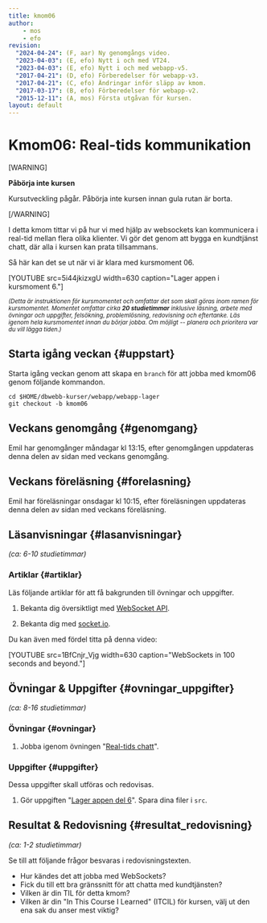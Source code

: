 ```yaml
---
title: kmom06
author:
    - mos
    - efo
revision:
  "2024-04-24": (F, aar) Ny genomgångs video.
  "2023-04-03": (E, efo) Nytt i och med VT24.
  "2023-04-03": (E, efo) Nytt i och med webapp-v5.
  "2017-04-21": (D, efo) Förberedelser för webapp-v3.
  "2017-04-21": (C, efo) Ändringar inför släpp av kmom.
  "2017-03-17": (B, efo) Förberedelser för webapp-v2.
  "2015-12-11": (A, mos) Första utgåvan för kursen.
layout: default
---
```

Kmom06: Real-tids kommunikation
==================================

[WARNING]

**Påbörja inte kursen**

Kursutveckling pågår. Påbörja inte kursen innan gula rutan är borta.

[/WARNING]

I detta kmom tittar vi på hur vi med hjälp av websockets kan kommunicera i real-tid mellan flera olika klienter. Vi gör det genom att bygga en kundtjänst chatt, där alla i kursen kan prata tillsammans.



<!--more-->



Så här kan det se ut när vi är klara med kursmoment 06.

[YOUTUBE src=5i44jkizxgU width=630 caption="Lager appen i kursmoment 6."]



<small><i>(Detta är instruktionen för kursmomentet och omfattar det som skall göras inom ramen för kursmomentet. Momentet omfattar cirka **20 studietimmar** inklusive läsning, arbete med övningar och uppgifter, felsökning, problemlösning, redovisning och eftertanke. Läs igenom hela kursmomentet innan du börjar jobba. Om möjligt -- planera och prioritera var du vill lägga tiden.)</i></small>



Starta igång veckan {#uppstart}
----------------------------------------------

Starta igång veckan genom att skapa en `branch` för att jobba med kmom06 genom följande kommandon.

```shell
cd $HOME/dbwebb-kurser/webapp/webapp-lager
git checkout -b kmom06
```



Veckans genomgång  {#genomgang}
---------------------------------

Emil har genomgånger måndagar kl 13:15, efter genomgången uppdateras denna delen av sidan med veckans genomgång.



Veckans föreläsning  {#forelasning}
---------------------------------

Emil har föreläsningar onsdagar kl 10:15, efter föreläsningen uppdateras denna delen av sidan med veckans föreläsning.



Läsanvisningar  {#lasanvisningar}
---------------------------------

*(ca: 6-10 studietimmar)*

### Artiklar {#artiklar}

Läs följande artiklar för att få bakgrunden till övningar och uppgifter.

1. Bekanta dig översiktligt med [WebSocket API](https://developer.mozilla.org/en-US/docs/Web/API/WebSockets_API).

1. Bekanta dig med [socket.io](https://socket.io/).

Du kan även med fördel titta på denna video:

[YOUTUBE src=1BfCnjr_Vjg width=630 caption="WebSockets in 100 seconds and beyond."]



Övningar & Uppgifter  {#ovningar_uppgifter}
-------------------------------------------

*(ca: 8-16 studietimmar)*



### Övningar {#ovningar}

1. Jobba igenom övningen "[Real-tids chatt](kunskap/real-tids-chatt)".



### Uppgifter {#uppgifter}

Dessa uppgifter skall utföras och redovisas.

1. Gör uppgiften "[Lager appen del 6](uppgift/lager-appen-del-6)". Spara dina filer i `src`.



Resultat & Redovisning  {#resultat_redovisning}
-----------------------------------------------

*(ca: 1-2 studietimmar)*

Se till att följande frågor besvaras i redovisningstexten.

* Hur kändes det att jobba med WebSockets?
* Fick du till ett bra gränssnitt för att chatta med kundtjänsten?
* Vilken är din TIL för detta kmom?
* Vilken är din "In This Course I Learned" (ITCIL) för kursen, välj ut den ena sak du anser mest viktig?
